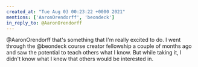 ```yaml
---
created_at: "Tue Aug 03 00:23:22 +0000 2021"
mentions: ['AaronOrendorff', 'beondeck']
in_reply_to: @AaronOrendorff
---
```


@AaronOrendorff that's something that I'm really excited to do. I went through the @beondeck course creator fellowship a couple of months ago and saw the potential to teach others what I know. But while taking it, I didn't know what I knew that others would be interested in.